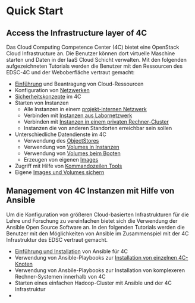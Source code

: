 # Quick Start

## Access the Infrastructure layer of 4C

Das Cloud Computing Competence Center (4C) bietet eine OpenStack Cloud Infrastructure an. Die Benutzer können dort virtuelle Maschine starten und Daten in der IaaS Cloud Schicht verwalten. Mit den folgenden aufgezeichneten Tutorials werden die Benutzer mit den Ressourcen des EDSC-4C und der Weboberfläche vertraut gemacht:  
* [Einführung](https://youtu.be/9FNMonJ6CvY) und Beantragung von Cloud-Ressourcen
* Konfiguration von [Netzwerken](https://youtu.be/DL6UnDuApPs) 
* [Sicherheitskonzepte](https://youtu.be/lYJhgrL2rKw) im 4C
* Starten von Instanzen
  * Alle Instanzen in einem [projekt-internen Netzwerk](https://youtu.be/6KJihJKYxnM)
  * Verbinden mit [Instanzen aus Labornetzwerk](https://youtu.be/3jWIOlT3xzk)
  * Verbinden mit [Instanzen in einem privaten Rechner-Cluster](https://youtu.be/JnGwbxwLgms)
  * Instanzen die von anderen Standorten erreichbar sein sollen
* Unterschiedliche Datendienste im 4C 
  * Verwendung des [ObjectStores](https://youtu.be/oDMOjyyojIc)
  * Verwendung von [Volumes in Instanzen](https://youtu.be/be1mR1_mhlY)
  * Verwendung von [Volumes beim Booten](https://youtu.be/bemIUnaXmhA)
  * Erzeugen von eigenen [Images](https://youtu.be/UdWTAoZBxRI)
* Zugriff mit Hilfe von [Kommandozeilen Tools](https://youtu.be/0Zue1Mz6BfE)
* Eigene [Images und Volumes sichern](https://youtu.be/HtuqZ7AtaMc)

## Management von 4C Instanzen mit Hilfe von Ansible

Um die Konfiguration von größeren Cloud-basierten Infrastrukturen für die Lehre und Forschung zu vereinfachen bietet sich die Verwendung der Ansible Open Source Software an. In den folgenden Tutorials werden die Benutzer mit den Möglichkeiten von Ansible im Zusammenspiel mit der 4C Infrastruktur des EDSC vertraut gemacht. 

* [Einführung und Installation](https://youtu.be/s7jB4FGF1Ps) von Ansible für 4C
* Verwendung von Ansible-Playbooks zur [Installation von einzelnen 4C-Knoten](https://youtu.be/qpVZ17XlXn0)
* Verwendung von Ansbile-Playbooks zur Installation von komplexeren Rechner-Systemen innerhalb von 4C
* Starten eines einfachen Hadoop-Cluster mit Ansible und der 4C Infrastruktur
* 
